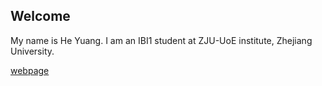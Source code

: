 ## Welcome 

My name is He Yuang. 
I am an IBI1 student at ZJU-UoE institute, Zhejiang University.

[webpage](https://c.zju.edu.cn/) 
